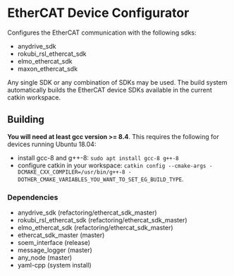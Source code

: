 # EtherCAT Device Configurator
Configures the EtherCAT communication with the following sdks:

- anydrive_sdk
- rokubi_rsl_ethercat_sdk
- elmo_ethercat_sdk
- maxon_ethercat_sdk

Any single SDK or any combination of SDKs may be used.
The build system automatically builds the EtherCAT device SDKs available in the current catkin workspace.

## Building
__You will need at least gcc version >= 8.4__.
This requires the following for devices running Ubuntu 18.04:

- install gcc-8 and g++-8: `sudo apt install gcc-8 g++-8`
- configure catkin in your workspace: `catkin config --cmake-args -DCMAKE_CXX_COMPILER=/usr/bin/g++-8 -DOTHER_CMAKE_VARIABLES_YOU_WANT_TO_SET_EG_BUILD_TYPE`.

### Dependencies
- anydrive_sdk (refactoring/ethercat_sdk_master)
- rokubi_rsl_ethercat_sdk (refactoring/ethercat_sdk_master)
- elmo_ethercat_sdk (refactoring/ethercat_sdk_master)
- ethercat_sdk_master (master)
- soem_interface (release)
- message_logger (master)
- any_node (master)
- yaml-cpp (system install)

